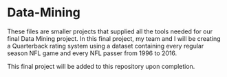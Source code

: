 # Data-Mining

These files are smaller projects that supplied all the tools needed for our final Data Mining project. In this final project, my team and I will be creating a Quarterback rating system using a dataset containing every regular season NFL game and every NFL passer from 1996 to 2016.

This final project will be added to this repository upon completion.
